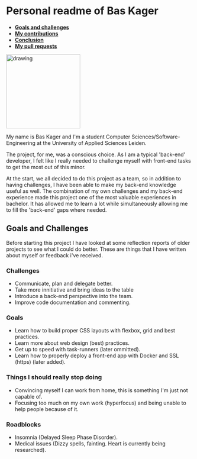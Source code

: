 # Personal readme of Bas Kager

- **[Goals and challenges](#goals-and-challenges)**
- **[My contributions](#my-contributions)**
- **[Conclusion](#conclusion)**
- **[My pull requests](https://github.com/baskager/redesign-minor-web-dev/pulls?utf8=%E2%9C%93&q=author%3Abaskager+)**

<img src="https://avatars3.githubusercontent.com/u/5838517?s=460&v=4" alt="drawing" width="200px"/>

My name is Bas Kager and I'm a student Computer Sciences/Software-Engineering at the University of Applied Sciences Leiden.

The project, for me, was a conscious choice. As I am a typical 'back-end' developer, I felt like I really needed to challenge myself with front-end tasks to get the most out of this minor.

At the start, we all decided to do this project as a team, so in addition to having challenges, I have been able to make my back-end knowledge useful as well. The combination of my own challenges and my back-end experience made this project one of the most valuable experiences in bachelor. It has allowed me to learn a lot while simultaneously allowing me to fill the 'back-end' gaps where needed.

## Goals and Challenges

Before starting this project I have looked at some reflection reports of older projects to see what I could do better. These are things that I have written about myself or feedback i've received.

### Challenges

- Communicate, plan and delegate better.
- Take more innitiative and bring ideas to the table
- Introduce a back-end perspective into the team.
- Improve code documentation and commenting.

### Goals

- Learn how to build proper CSS layouts with flexbox, grid and best practices.
- Learn more about web design (best) practices.
- Get up to speed with task-runners (later ommitted).
- Learn how to properly deploy a front-end app with Docker and SSL (https) (later added).

### Things I should really stop doing

- Convincing myself I can work from home, this is something I'm just not capable of.
- Focusing too much on my own work (hyperfocus) and being unable to help people because of it.

### Roadblocks

- Insomnia (Delayed Sleep Phase Disorder).
- Medical issues (Dizzy spells, fainting. Heart is currently being researched).
